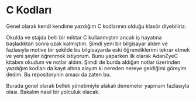 # C Kodları 
Genel olarak kendi kendime yazdığım C kodlarının olduğu klasör diyebiliriz. 

Okulda ve stajda belli bir miktar C kullanmıştım ancak iş hayatına başladıktan sonra uzak kalmıştım. Şimdi yeni bir bilgisayar aldım ve fazlasıyla motive bir şekilde bu bilgisayarda eski öğrendiklerimi tekrar etmek ve yeni şeyler öğrenmek istiyorum. Bunu yaparken ilk olarak AdanZyeC kitabını okudum ve notlar aldım. Şimdi de burda aldığım notlar üzerinden yazdığım kodları da kayıt altına alayım ki nereden nereye geldiğimi göreyim dedim. Bu repositorynin amacı da zaten bu. 

Burada genel olarak bellek yönetimiyle alakalı denemeler yapmam fazlasıyla olası. Bakalım nasıl bir yolculuk olacak.